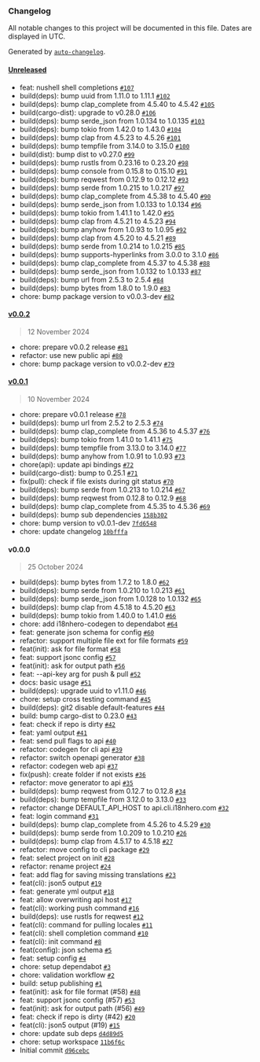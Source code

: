 ### Changelog

All notable changes to this project will be documented in this file. Dates are displayed in UTC.

Generated by [`auto-changelog`](https://github.com/CookPete/auto-changelog).

#### [Unreleased](https://github.com/i18nhero/cli/compare/v0.0.2...HEAD)

- feat: nushell shell completions [`#107`](https://github.com/i18nhero/cli/pull/107)
- build(deps): bump uuid from 1.11.0 to 1.11.1 [`#102`](https://github.com/i18nhero/cli/pull/102)
- build(deps): bump clap_complete from 4.5.40 to 4.5.42 [`#105`](https://github.com/i18nhero/cli/pull/105)
- build(cargo-dist): upgrade to v0.28.0 [`#106`](https://github.com/i18nhero/cli/pull/106)
- build(deps): bump serde_json from 1.0.134 to 1.0.135 [`#103`](https://github.com/i18nhero/cli/pull/103)
- build(deps): bump tokio from 1.42.0 to 1.43.0 [`#104`](https://github.com/i18nhero/cli/pull/104)
- build(deps): bump clap from 4.5.23 to 4.5.26 [`#101`](https://github.com/i18nhero/cli/pull/101)
- build(deps): bump tempfile from 3.14.0 to 3.15.0 [`#100`](https://github.com/i18nhero/cli/pull/100)
- build(dist): bump dist to v0.27.0 [`#99`](https://github.com/i18nhero/cli/pull/99)
- build(deps): bump rustls from 0.23.16 to 0.23.20 [`#98`](https://github.com/i18nhero/cli/pull/98)
- build(deps): bump console from 0.15.8 to 0.15.10 [`#91`](https://github.com/i18nhero/cli/pull/91)
- build(deps): bump reqwest from 0.12.9 to 0.12.12 [`#93`](https://github.com/i18nhero/cli/pull/93)
- build(deps): bump serde from 1.0.215 to 1.0.217 [`#97`](https://github.com/i18nhero/cli/pull/97)
- build(deps): bump clap_complete from 4.5.38 to 4.5.40 [`#90`](https://github.com/i18nhero/cli/pull/90)
- build(deps): bump serde_json from 1.0.133 to 1.0.134 [`#96`](https://github.com/i18nhero/cli/pull/96)
- build(deps): bump tokio from 1.41.1 to 1.42.0 [`#95`](https://github.com/i18nhero/cli/pull/95)
- build(deps): bump clap from 4.5.21 to 4.5.23 [`#94`](https://github.com/i18nhero/cli/pull/94)
- build(deps): bump anyhow from 1.0.93 to 1.0.95 [`#92`](https://github.com/i18nhero/cli/pull/92)
- build(deps): bump clap from 4.5.20 to 4.5.21 [`#89`](https://github.com/i18nhero/cli/pull/89)
- build(deps): bump serde from 1.0.214 to 1.0.215 [`#85`](https://github.com/i18nhero/cli/pull/85)
- build(deps): bump supports-hyperlinks from 3.0.0 to 3.1.0 [`#86`](https://github.com/i18nhero/cli/pull/86)
- build(deps): bump clap_complete from 4.5.37 to 4.5.38 [`#88`](https://github.com/i18nhero/cli/pull/88)
- build(deps): bump serde_json from 1.0.132 to 1.0.133 [`#87`](https://github.com/i18nhero/cli/pull/87)
- build(deps): bump url from 2.5.3 to 2.5.4 [`#84`](https://github.com/i18nhero/cli/pull/84)
- build(deps): bump bytes from 1.8.0 to 1.9.0 [`#83`](https://github.com/i18nhero/cli/pull/83)
- chore: bump package version to v0.0.3-dev [`#82`](https://github.com/i18nhero/cli/pull/82)

#### [v0.0.2](https://github.com/i18nhero/cli/compare/v0.0.1...v0.0.2)

> 12 November 2024

- chore: prepare v0.0.2 release [`#81`](https://github.com/i18nhero/cli/pull/81)
- refactor: use new public api [`#80`](https://github.com/i18nhero/cli/pull/80)
- chore: bump package version to v0.0.2-dev [`#79`](https://github.com/i18nhero/cli/pull/79)

#### [v0.0.1](https://github.com/i18nhero/cli/compare/v0.0.0...v0.0.1)

> 10 November 2024

- chore: prepare v0.0.1 release [`#78`](https://github.com/i18nhero/cli/pull/78)
- build(deps): bump url from 2.5.2 to 2.5.3 [`#74`](https://github.com/i18nhero/cli/pull/74)
- build(deps): bump clap_complete from 4.5.36 to 4.5.37 [`#76`](https://github.com/i18nhero/cli/pull/76)
- build(deps): bump tokio from 1.41.0 to 1.41.1 [`#75`](https://github.com/i18nhero/cli/pull/75)
- build(deps): bump tempfile from 3.13.0 to 3.14.0 [`#77`](https://github.com/i18nhero/cli/pull/77)
- build(deps): bump anyhow from 1.0.91 to 1.0.93 [`#73`](https://github.com/i18nhero/cli/pull/73)
- chore(api): update api bindings [`#72`](https://github.com/i18nhero/cli/pull/72)
- build(cargo-dist): bump to 0.25.1 [`#71`](https://github.com/i18nhero/cli/pull/71)
- fix(pull): check if file exists during git status [`#70`](https://github.com/i18nhero/cli/pull/70)
- build(deps): bump serde from 1.0.213 to 1.0.214 [`#67`](https://github.com/i18nhero/cli/pull/67)
- build(deps): bump reqwest from 0.12.8 to 0.12.9 [`#68`](https://github.com/i18nhero/cli/pull/68)
- build(deps): bump clap_complete from 4.5.35 to 4.5.36 [`#69`](https://github.com/i18nhero/cli/pull/69)
- build(deps): bump sub dependencies [`158b302`](https://github.com/i18nhero/cli/commit/158b302587fddadf2e8c11aefbbdde0e0027413e)
- chore: bump version to v0.0.1-dev [`7fd6548`](https://github.com/i18nhero/cli/commit/7fd6548ddd9571314899ca999b1967880a69a4ae)
- chore: update changelog [`10bfffa`](https://github.com/i18nhero/cli/commit/10bfffa2241a3fd486ba8af64b9c2e944d16bd29)

#### v0.0.0

> 25 October 2024

- build(deps): bump bytes from 1.7.2 to 1.8.0 [`#62`](https://github.com/i18nhero/cli/pull/62)
- build(deps): bump serde from 1.0.210 to 1.0.213 [`#61`](https://github.com/i18nhero/cli/pull/61)
- build(deps): bump serde_json from 1.0.128 to 1.0.132 [`#65`](https://github.com/i18nhero/cli/pull/65)
- build(deps): bump clap from 4.5.18 to 4.5.20 [`#63`](https://github.com/i18nhero/cli/pull/63)
- build(deps): bump tokio from 1.40.0 to 1.41.0 [`#66`](https://github.com/i18nhero/cli/pull/66)
- chore: add i18nhero-codegen to dependabot [`#64`](https://github.com/i18nhero/cli/pull/64)
- feat: generate json schema for config [`#60`](https://github.com/i18nhero/cli/pull/60)
- refactor: support multiple file ext for file formats [`#59`](https://github.com/i18nhero/cli/pull/59)
- feat(init): ask for file format [`#58`](https://github.com/i18nhero/cli/pull/58)
- feat: support jsonc config [`#57`](https://github.com/i18nhero/cli/pull/57)
- feat(init): ask for output path [`#56`](https://github.com/i18nhero/cli/pull/56)
- feat: --api-key arg for push & pull [`#52`](https://github.com/i18nhero/cli/pull/52)
- docs: basic usage [`#51`](https://github.com/i18nhero/cli/pull/51)
- build(deps): upgrade uuid to v1.11.0 [`#46`](https://github.com/i18nhero/cli/pull/46)
- chore: setup cross testing command [`#45`](https://github.com/i18nhero/cli/pull/45)
- build(deps): git2 disable default-features [`#44`](https://github.com/i18nhero/cli/pull/44)
- build: bump cargo-dist to 0.23.0 [`#43`](https://github.com/i18nhero/cli/pull/43)
- feat: check if repo is dirty [`#42`](https://github.com/i18nhero/cli/pull/42)
- feat: yaml output [`#41`](https://github.com/i18nhero/cli/pull/41)
- feat: send pull flags to api [`#40`](https://github.com/i18nhero/cli/pull/40)
- refactor: codegen for cli api [`#39`](https://github.com/i18nhero/cli/pull/39)
- refactor: switch openapi generator [`#38`](https://github.com/i18nhero/cli/pull/38)
- refactor: codegen web api [`#37`](https://github.com/i18nhero/cli/pull/37)
- fix(push): create folder if not exists [`#36`](https://github.com/i18nhero/cli/pull/36)
- refactor: move generator to api [`#35`](https://github.com/i18nhero/cli/pull/35)
- build(deps): bump reqwest from 0.12.7 to 0.12.8 [`#34`](https://github.com/i18nhero/cli/pull/34)
- build(deps): bump tempfile from 3.12.0 to 3.13.0 [`#33`](https://github.com/i18nhero/cli/pull/33)
- refactor: change DEFAULT_API_HOST to api.cli.i18nhero.com [`#32`](https://github.com/i18nhero/cli/pull/32)
- feat: login command [`#31`](https://github.com/i18nhero/cli/pull/31)
- build(deps): bump clap_complete from 4.5.26 to 4.5.29 [`#30`](https://github.com/i18nhero/cli/pull/30)
- build(deps): bump serde from 1.0.209 to 1.0.210 [`#26`](https://github.com/i18nhero/cli/pull/26)
- build(deps): bump clap from 4.5.17 to 4.5.18 [`#27`](https://github.com/i18nhero/cli/pull/27)
- refactor: move config to cli package [`#29`](https://github.com/i18nhero/cli/pull/29)
- feat: select project on init [`#28`](https://github.com/i18nhero/cli/pull/28)
- refactor: rename project [`#24`](https://github.com/i18nhero/cli/pull/24)
- feat: add flag for saving missing translations [`#23`](https://github.com/i18nhero/cli/pull/23)
- feat(cli): json5 output [`#19`](https://github.com/i18nhero/cli/pull/19)
- feat: generate yml output [`#18`](https://github.com/i18nhero/cli/pull/18)
- feat: allow overwriting api host [`#17`](https://github.com/i18nhero/cli/pull/17)
- feat(cli): working push command [`#16`](https://github.com/i18nhero/cli/pull/16)
- build(deps): use rustls for reqwest [`#12`](https://github.com/i18nhero/cli/pull/12)
- feat(cli): command for pulling locales [`#11`](https://github.com/i18nhero/cli/pull/11)
- feat(cli): shell completion command [`#10`](https://github.com/i18nhero/cli/pull/10)
- feat(cli): init command [`#8`](https://github.com/i18nhero/cli/pull/8)
- feat(config): json schema [`#5`](https://github.com/i18nhero/cli/pull/5)
- feat: setup config [`#4`](https://github.com/i18nhero/cli/pull/4)
- chore: setup dependabot [`#3`](https://github.com/i18nhero/cli/pull/3)
- chore: validation workflow [`#2`](https://github.com/i18nhero/cli/pull/2)
- build: setup publishing [`#1`](https://github.com/i18nhero/cli/pull/1)
- feat(init): ask for file format (#58) [`#48`](https://github.com/i18nhero/cli/issues/48)
- feat: support jsonc config (#57) [`#53`](https://github.com/i18nhero/cli/issues/53)
- feat(init): ask for output path (#56) [`#49`](https://github.com/i18nhero/cli/issues/49)
- feat: check if repo is dirty (#42) [`#20`](https://github.com/i18nhero/cli/issues/20)
- feat(cli): json5 output (#19) [`#15`](https://github.com/i18nhero/cli/issues/15)
- chore: update sub deps [`d4d89d5`](https://github.com/i18nhero/cli/commit/d4d89d5604b332310566d6d79f4bd36c02e2f59d)
- chore: setup workspace [`11b6f6c`](https://github.com/i18nhero/cli/commit/11b6f6c749b6ff69b7cf84a9131c05be73bde525)
- Initial commit [`d96cebc`](https://github.com/i18nhero/cli/commit/d96cebc79c1f5243aa1ed05b2e68aaf5e380c61a)
